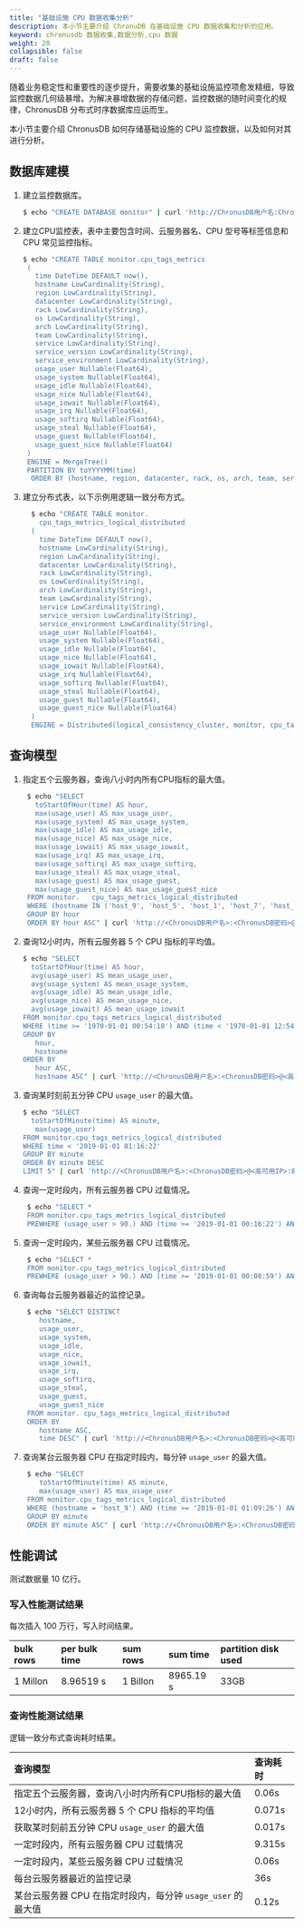 ```yaml
---
title: "基础设施 CPU 数据收集分析"
description: 本小节主要介绍 ChronuDB 在基础设施 CPU 数据收集和分析的应用。 
keyword: chronusdb 数据收集,数据分析,cpu 数据 
weight: 20
collapsible: false
draft: false
---
```


随着业务稳定性和重要性的逐步提升，需要收集的基础设施监控项愈发精细，导致监控数据几何级暴增。为解决暴增数据的存储问题，监控数据的随时间变化的规律，ChronusDB 分布式时序数据库应运而生。

本小节主要介绍 ChronusDB 如何存储基础设施的 CPU 监控数据，以及如何对其进行分析。

## 数据库建模

1. 建立监控数据库。

   ```bash
   $ echo "CREATE DATABASE monitor" | curl 'http://ChronusDB用户名:ChronusDB密码@高可用IP:8123/' --data-binary @-
   ```

2. 建立CPU监控表，表中主要包含时间、云服务器名、CPU 型号等标签信息和 CPU 常见监控指标。

   ```bash
   $ echo "CREATE TABLE monitor.cpu_tags_metrics
    (
      time DateTime DEFAULT now(),
      hostname LowCardinality(String),
      region LowCardinality(String),
      datacenter LowCardinality(String),
      rack LowCardinality(String),
      os LowCardinality(String),
      arch LowCardinality(String),
      team LowCardinality(String),
      service LowCardinality(String),
      service_version LowCardinality(String),
      service_environment LowCardinality(String),
      usage_user Nullable(Float64),
      usage_system Nullable(Float64),
      usage_idle Nullable(Float64),
      usage_nice Nullable(Float64),
      usage_iowait Nullable(Float64),
      usage_irq Nullable(Float64),
      usage_softirq Nullable(Float64),
      usage_steal Nullable(Float64),
      usage_guest Nullable(Float64),
      usage_guest_nice Nullable(Float64)
    )
    ENGINE = MergeTree()
    PARTITION BY toYYYYMM(time)
     ORDER BY (hostname, region, datacenter, rack, os, arch, team, service, service_version, service_environment)" | curl 'http://ChronusDB用户名:ChronusDB密码@高可用IP:8123/' --data-binary @-
   ```

3. 建立分布式表，以下示例用逻辑一致分布方式。
   
   ```bash
     $ echo "CREATE TABLE monitor.  
       cpu_tags_metrics_logical_distributed
     (
       time DateTime DEFAULT now(),
       hostname LowCardinality(String),
       region LowCardinality(String),
       datacenter LowCardinality(String),
       rack LowCardinality(String),
       os LowCardinality(String),
       arch LowCardinality(String),
       team LowCardinality(String),
       service LowCardinality(String),
       service_version LowCardinality(String),
       service_environment LowCardinality(String),
       usage_user Nullable(Float64),
       usage_system Nullable(Float64),
       usage_idle Nullable(Float64),
       usage_nice Nullable(Float64),
       usage_iowait Nullable(Float64),
       usage_irq Nullable(Float64),
       usage_softirq Nullable(Float64),
       usage_steal Nullable(Float64),
       usage_guest Nullable(Float64),
       usage_guest_nice Nullable(Float64)
     )
     ENGINE = Distributed(logical_consistency_cluster, monitor, cpu_tags_metrics, rand())"| curl 'http://ChronusDB用户名:ChronusDB密码@高可用IP:8123/' --data-binary @-
     ```

## 查询模型

1. 指定五个云服务器，查询八小时内所有CPU指标的最大值。

    ```bash
     $ echo "SELECT
       toStartOfHour(time) AS hour,
       max(usage_user) AS max_usage_user,
       max(usage_system) AS max_usage_system,
       max(usage_idle) AS max_usage_idle,
       max(usage_nice) AS max_usage_nice,
       max(usage_iowait) AS max_usage_iowait,
       max(usage_irq) AS max_usage_irq,
       max(usage_softirq) AS max_usage_softirq,
       max(usage_steal) AS max_usage_steal,
       max(usage_guest) AS max_usage_guest,
       max(usage_guest_nice) AS max_usage_guest_nice
     FROM monitor.   cpu_tags_metrics_logical_distributed
     WHERE (hostname IN ('host_9', 'host_5', 'host_1', 'host_7', 'host_2')) AND (time >= '2019-01-01 00:17:45') AND (time < '2019-01-01 08:17:45')
     GROUP BY hour
     ORDER BY hour ASC" | curl 'http://<ChronusDB用户名>:<ChronusDB密码>@<高可用IP>:8123/'  --data-binary @-
     ```

2. 查询12小时内，所有云服务器 5 个 CPU 指标的平均值。

     ```bash
     $ echo "SELECT
       toStartOfHour(time) AS hour,
       avg(usage_user) AS mean_usage_user,
       avg(usage_system) AS mean_usage_system,
       avg(usage_idle) AS mean_usage_idle,
       avg(usage_nice) AS mean_usage_nice,
       avg(usage_iowait) AS mean_usage_iowait
     FROM monitor.cpu_tags_metrics_logical_distributed
     WHERE (time >= '1970-01-01 00:54:10') AND (time < '1970-01-01 12:54:10')
     GROUP BY
        hour,
        hostname
     ORDER BY
        hour ASC,
        hostname ASC" | curl 'http://<ChronusDB用户名>:<ChronusDB密码>@<高可用IP>:8123/' --data-binary @-
     ```

3. 查询某时刻前五分钟 CPU `usage_user` 的最大值。
    
     ```bash
     $ echo "SELECT
       toStartOfMinute(time) AS minute,
        max(usage_user)
     FROM monitor.cpu_tags_metrics_logical_distributed
     WHERE time < '2019-01-01 01:16:22'
     GROUP BY minute
     ORDER BY minute DESC
     LIMIT 5" | curl 'http://<ChronusDB用户名>:<ChronusDB密码>@<高可用IP>:8123/' --data-binary @-
     ```

4. 查询一定时段内，所有云服务器 CPU 过载情况。

    ```bash
     $ echo "SELECT *
     FROM monitor.cpu_tags_metrics_logical_distributed
     PREWHERE (usage_user > 90.) AND (time >= '2019-01-01 00:16:22') AND (time < '2019-01-01 12:16:22')" | curl 'http://<ChronusDB用户名>:<ChronusDB密码>@<高可用IP>:8123/' --data-binary @-
     ```

5. 查询一定时段内，某些云服务器 CPU 过载情况。

    ```bash
     $ echo "SELECT *
     FROM monitor.cpu_tags_metrics_logical_distributed
     PREWHERE (usage_user > 90.) AND (time >= '2019-01-01 00:08:59') AND (time < '2019-01-01 12:08:59') AND (hostname IN ('host_9', 'host_5', 'host_1', 'host_7', 'host_2'))" | curl 'http://<ChronusDB用户名>:<ChronusDB密码>@<高可用IP>:8123/' --data-binary @-
     ```

6. 查询每台云服务器最近的监控记录。

    ```bash
     $ echo "SELECT DISTINCT
        hostname,
        usage_user,
        usage_system,
        usage_idle,
        usage_nice,
        usage_iowait,
        usage_irq,
        usage_softirq,
        usage_steal,
        usage_guest,
        usage_guest_nice
     FROM monitor. cpu_tags_metrics_logical_distributed
     ORDER BY
        hostname ASC,
        time DESC" | curl 'http://<ChronusDB用户名>:<ChronusDB密码>@<高可用IP>:8123/' --data-binary @-
    ```

7. 查询某台云服务器 CPU 在指定时段内，每分钟 `usage_user` 的最大值。
    
    ```bash
     $ echo "SELECT
        toStartOfMinute(time) AS minute,
        max(usage_user) AS max_usage_user
     FROM monitor.cpu_tags_metrics_logical_distributed
     WHERE (hostname = 'host_9') AND (time >= '2019-01-01 01:09:26') AND (time < '2019-01-01 01:09:27')
     GROUP BY minute
     ORDER BY minute ASC" | curl 'http://<ChronusDB用户名>:<ChronusDB密码>@<高可用IP>:8123/' --data-binary @-
    ```

## 性能调试

测试数据量 10 亿行。

### 写入性能测试结果

每次插入 100 万行，写入时间结果。

| bulk rows | per bulk time | sum rows | sum time | partition disk used |
|:--|:--|:--|:--|:--|
| 1 Millon | 8.96519 s | 1 Billon | 8965.19 s | 33GB |

### 查询性能测试结果

逻辑一致分布式查询耗时结果。

| 查询模型 | 查询耗时 |
|:--|:--|
| 指定五个云服务器，查询八小时内所有CPU指标的最大值 | 0.06s |
| 12小时内，所有云服务器 5 个 CPU 指标的平均值 | 0.071s |
| 获取某时刻前五分钟 CPU `usage_user` 的最大值 | 0.017s |
| 一定时段内，所有云服务器 CPU 过载情况 | 9.315s |
| 一定时段内，某些云服务器 CPU 过载情况 | 0.06s |
| 每台云服务器最近的监控记录 | 36s |
| 某台云服务器 CPU 在指定时段内，每分钟 `usage_user` 的最大值 | 0.12s |
